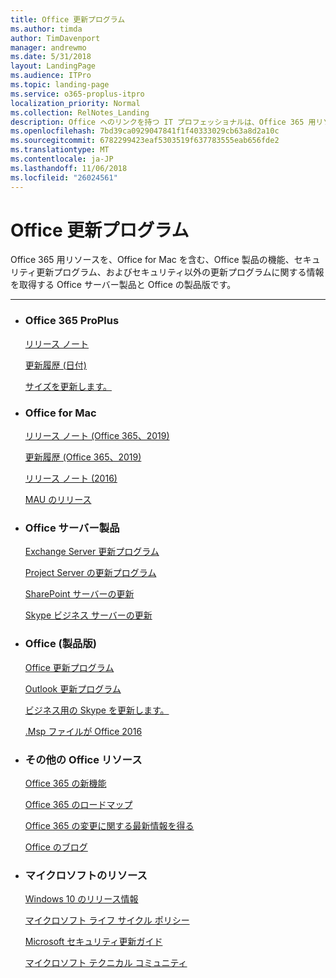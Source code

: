 ```yaml
---
title: Office 更新プログラム
ms.author: timda
author: TimDavenport
manager: andrewmo
ms.date: 5/31/2018
layout: LandingPage
ms.audience: ITPro
ms.topic: landing-page
ms.service: o365-proplus-itpro
localization_priority: Normal
ms.collection: RelNotes_Landing
description: Office へのリンクを持つ IT プロフェッショナルは、Office 365 用リソース、Office for Mac、製品版の Office では、Office のサーバーのコンテンツをリリースを提供する製品
ms.openlocfilehash: 7bd39ca0929047841f1f40333029cb63a8d2a10c
ms.sourcegitcommit: 6782299423eaf5303519f637783555eab656fde2
ms.translationtype: MT
ms.contentlocale: ja-JP
ms.lasthandoff: 11/06/2018
ms.locfileid: "26024561"
---
```

# <a name="office-updates"></a>Office 更新プログラム

  
Office 365 用リソースを、Office for Mac を含む、Office 製品の機能、セキュリティ更新プログラム、およびセキュリティ以外の更新プログラムに関する情報を取得する Office サーバー製品と Office の製品版です。
  

---

<ul class="panelContent cardsW">
    <li>
        <div class="cardSize">
            <div class="cardPadding">
                <div class="card">
                    <div class="cardText">
                        <h3>Office 365 ProPlus</h3>
                        <p><a href="release-notes-office365-proplus.md">リリース ノート</a></p>
                        <p><a href="update-history-office365-proplus-by-date.md">更新履歴 (日付)</a></p>
                        <p><a href="download-sizes-office365-proplus-updates.md">サイズを更新します。</a></p>
                    </div>
                </div>
            </div>
        </div>
    </li>
    <li>
        <div class="cardSize">
            <div class="cardPadding">
                <div class="card">
                    <div class="cardText">
                        <h3>Office for Mac</h3>
                        <p><a href="release-notes-office-for-mac.md">リリース ノート (Office 365、2019)</a></p>
                        <p><a href="update-history-office-for-mac.md">更新履歴 (Office 365、2019)</a></p>
                        <p><a href="release-notes-office-2016-mac.md">リリース ノート (2016)</a></p>
                        <p><a href="release-history-microsoft-autoupdate.md">MAU のリリース</a></p>
                     </div>
                </div>
            </div>
        </div>
    </li>
    <li>
        <div class="cardSize">
            <div class="cardPadding">
                <div class="card">
                    <div class="cardText">
                        <h3>Office サーバー製品</h3>
                        <p><a href="https://docs.microsoft.com/Exchange/new-features/build-numbers-and-release-dates">Exchange Server 更新プログラム</a></p>
                        <p><a href="project-server-updates.md">Project Server の更新プログラム</a></p>
                        <p><a href="sharepoint-updates.md">SharePoint サーバーの更新</a></p>
                        <p><a href="https://docs.microsoft.com/SkypeForBusiness/sfb-server-updates">Skype ビジネス サーバーの更新</a></p>
               </div>
                </div>
            </div>
        </div> 
    </li>
</ul>  


<ul class="panelContent cardsW">
    <li>
        <div class="cardSize">
            <div class="cardPadding">
                <div class="card">
                    <div class="cardText">
                        <h3>Office (製品版)</h3>
                            <p><a href="office-updates-msi.md">Office 更新プログラム</a></p>
                            <p><a href="outlook-updates-msi.md">Outlook 更新プログラム</a></p>
                            <p><a href="https://docs.microsoft.com/SkypeForBusiness/sfb-client-updates">ビジネス用の Skype を更新します。</a></p>
                            <p><a href="msp-files-office-2016.md">.Msp ファイルが Office 2016</a></p>
                    </div>
                </div>
            </div>
        </div>
    </li>
    <li>
        <div class="cardSize">
            <div class="cardPadding">
                <div class="card">
                    <div class="cardText">
                        <h3>その他の Office リソース</h3>
                            <p><a href="https://support.office.com/article/95c8d81d-08ba-42c1-914f-bca4603e1426">Office 365 の新機能</a></p>
                            <p><a href="https://www.microsoft.com/microsoft-365/roadmap?rtc=2&filters=O365">Office 365 のロードマップ</a></p>
                            <p><a href="https://support.office.com/article/719f4904-cbdd-4889-a0cf-fbd7837dfecd">Office 365 の変更に関する最新情報を得る</a></p>
                            <p><a href="https://www.microsoft.com/microsoft-365/blog/office/">Office のブログ</a></p>
                    </div>
                </div>
            </div>
        </div>
    </li>
    <li>
        <div class="cardSize">
            <div class="cardPadding">
                <div class="card">
                    <div class="cardText">
                        <h3>マイクロソフトのリソース</h3>
                            <p><a href="https://www.microsoft.com/itpro/windows-10/release-information">Windows 10 のリリース情報</a></p>
                            <p><a href="https://support.microsoft.com/lifecycle">マイクロソフト ライフ サイクル ポリシー</a></p>
                            <p><a href="https://portal.msrc.microsoft.com/">Microsoft セキュリティ更新ガイド</a></p>
                            <p><a href="https://techcommunity.microsoft.com/">マイクロソフト テクニカル コミュニティ</a></p>
                    </div>
                </div>
            </div>
        </div>
    </li>
</ul>  
